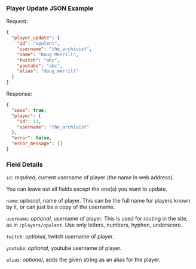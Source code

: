 ### Player Update JSON Example
Request:
```json
{
  "player_update": {
    "id": "opulent",
    "username": "the_archivist",
    "name": "Doug Merrill",
    "twitch": "abc",
    "youtube": "abc",
    "alias": "doug_merrill"
  }
}
```

Response:
```json
{
  "save": true,
  "player": {
    "id": 13,
    "username": "the_archivist"
  },
  "error": false,
  "error_message": []
}
```

### Field Details
`id`: *required*, current username of player (the name in web address).

You can leave out all fields except the one(s) you want to update.

`name`: *optional*, name of player. This can be the full name for players known by it, or can just be a copy of the username.

`username`: *optional*, username of player. This is used for routing in the site, as in `/players/opulent`. Use only letters, numbers, hyphen, underscore.

`twitch`: *optional*, twitch username of player.

`youtube`: *optional*, youtube username of player.

`alias`: *optional*, adds the given string as an alias for the player.
